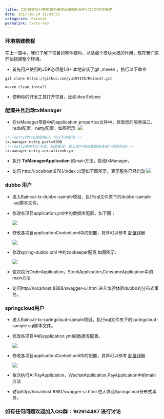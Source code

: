 ```yaml
---
title: 二阶段提交分布式事务框架源码解析系列(二)之环境搭建
date: 2017-10-14 11:03:53
categories: Raincat
permalink: tx/tx-two
---
```


### 环境搭建教程
在上一篇中，我们了解了项目的整体结构，以及每个模块大概的作用，现在我们来开始搭建整个环境。

* 首先用户使用的JDK必须是1.8+  本地安装了git ,maven ，执行以下命令

```
git clone https://github.com/yu199195/Raincat.git

maven clean install
```

* 使用你的开发工具打开项目，比如idea Eclipse

### 配置并且启动txManager
* 在txManager项目中的application.properties文件中，修改您的服务端口，redis配置，netty配置，如图所示:
![](https://yu199195.github.io/images/Raincat/02.png)

```xml
<!--netty的tcp通信端口，可以不用更改-->
tx.manager.netty.port=9998
<!--netty的序列化方式，如果更改，那么客户端也要跟着变成一样的方式-->
tx.manager.netty.serialize=kryo

```
* 执行 **TxManagerApplication** 的main方法，启动txManager。

* 访问 http://localhost:8761/index 出现如下图所示，表示服务已经启动
![](https://yu199195.github.io/images/Raincat/03.png)


### dubbo 用户

* 进入Raincat-tx-dubbo-sample项目，执行sql文件夹下的dubbo-sample
.sql脚本文件。
* 修改各项目application.yml中的数据库配置，如下图：

  ![](https://yu199195.github.io/images/Raincat/04.png)

* 修改各项目applicationContext.xml中的配置，具体可以参考 [配置详解](https://github.com/yu199195/Raincat/wiki/configuration%EF%BC%88%E9%85%8D%E7%BD%AE%E8%AF%A6%E8%A7%A3%EF%BC%89)

  ![](https://yu199195.github.io/images/Raincat/05.png)

* 修改spring-dubbo.xml 中的zookeeper配置,如图所示:

  ![](https://yu199195.github.io/images/Raincat/06.png)


* 依次执行OrderApplication，StockApplication,ConsumeApplication中的main方法

* 访问http://localhost:8888/swagger-ui.html 进入体验体验dubbo的分布式事务。


### springcloud用户

* 进入Raincat-tx-springcloud-sample项目，执行sql文件夹下的springcloud-sample.sql脚本文件。


* 修改各项目中的application.yml的数据库配置。

  ![](https://yu199195.github.io/images/Raincat/07.png)

* 修改各项目applicationContext.xml中的配置，具体可以参考 [配置详解](https://github.com/yu199195/Raincat/wiki/configuration%EF%BC%88%E9%85%8D%E7%BD%AE%E8%AF%A6%E8%A7%A3%EF%BC%89)

    ![](https://yu199195.github.io/images/Raincat/05.png)

* 依次执行AliPayApplication，WechatApplication,PayApplication中的main方法

* 访问http://localhost:8881/swagger-ui.html 进入体验Springcloud分布式事务。


### 如有任何问题欢迎加入QQ群：162614487 进行讨论
